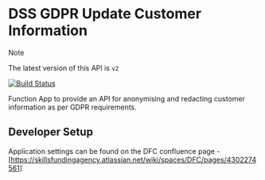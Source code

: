 # DSS GDPR Update Customer Information

> [!NOTE]  
> The latest version of this API is `v2`

[![Build Status](https://sfa-gov-uk.visualstudio.com/CDS%202.0/_apis/build/status/Yaml/dss-gdprupdatecustomerinformation?repoName=SkillsFundingAgency%2Fdss-gdprupdatecustomerinformation&branchName=master-v2)](https://sfa-gov-uk.visualstudio.com/CDS%202.0/_build/latest?definitionId=3536&repoName=SkillsFundingAgency%2Fdss-gdprupdatecustomerinformation&branchName=master-v2)

Function App to provide an API for anonymising and redacting customer information as per GDPR requirements.

## Developer Setup

Application settings can be found on the DFC confluence page - [https://skillsfundingagency.atlassian.net/wiki/spaces/DFC/pages/4302274561]
